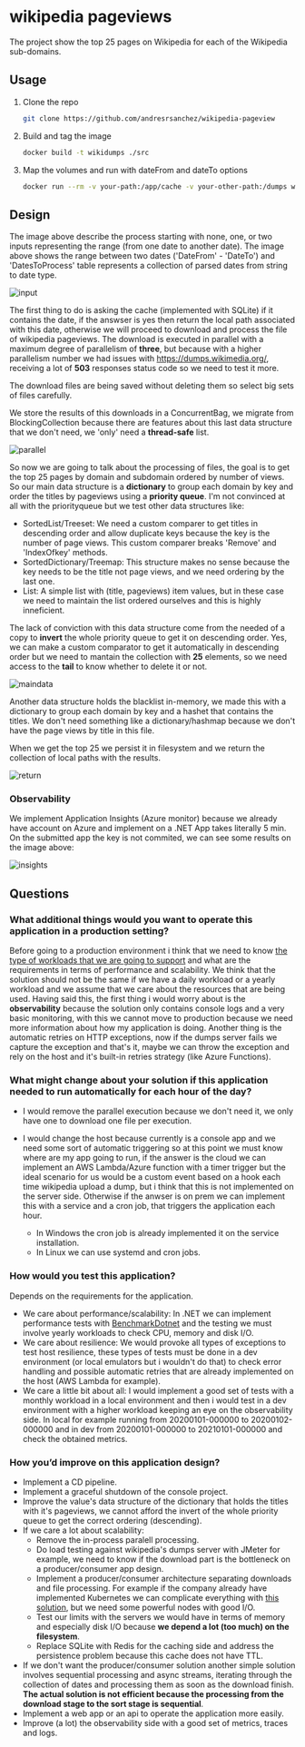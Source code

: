 # wikipedia pageviews

The project show the top 25 pages on Wikipedia for each of the Wikipedia sub-domains.
## Usage
1. Clone the repo
   ```sh
   git clone https://github.com/andresrsanchez/wikipedia-pageview
   ```
2. Build and tag the image
   ```sh
   docker build -t wikidumps ./src
   ```
3. Map the volumes and run with dateFrom and dateTo options
   ```sh
   docker run --rm -v your-path:/app/cache -v your-other-path:/dumps wikidumps -df 20200101-000000 -dt 20200101-010000
   ```
## Design
The image above describe the process starting with none, one, or two inputs representing the range (from one date to another date). The image above shows the range between two dates ('DateFrom' - 'DateTo') and 'DatesToProcess' table represents a collection of parsed dates from string to date type.

![input](https://github.com/andresrsanchez/wikipedia-pageview/blob/main/images/input.PNG?raw=true)

The first thing to do is asking the cache (implemented with SQLite) if it contains the date, if the answser is yes then return the local path associated with this date, otherwise we will proceed to download and process the file of wikipedia pageviews. The download is executed in parallel with a maximum degree of parallelism of **three**, but because with a higher parallelism number we had issues with https://dumps.wikimedia.org/, receiving a lot of **503** responses status code so we need to test it more.

The download files are being saved without deleting them so select big sets of files carefully.

We store the results of this downloads in a ConcurrentBag, we migrate from BlockingCollection because there are features about this last data structure that we don't need, we 'only' need a **thread-safe** list.

![parallel](https://github.com/andresrsanchez/wikipedia-pageview/blob/main/images/parallel.PNG?raw=true)

So now we are going to talk about the processing of files, the goal is to get the top 25 pages by domain and subdomain ordered by number of views. So our main data structure is a **dictionary** to group each domain by key and order the titles by pageviews using a **priority queue**. I'm not convinced at all with the priorityqueue but we test other data structures like:

- SortedList/Treeset: We need a custom comparer to get titles in descending order and allow duplicate keys because the key is the number of page views. This custom comparer breaks 'Remove' and 'IndexOfkey' methods.
- SortedDictionary/Treemap: This structure makes no sense because the key needs to be the title not page views, and we need ordering by the last one.
- List: A simple list with (title, pageviews) item values, but in these case we need to maintain the list ordered ourselves and this is highly inneficient.

The lack of conviction with this data structure come from the needed of a copy to **invert** the whole priority queue to get it on descending order. Yes, we can make a custom comparator to get it automatically in descending order but we need to mantain the collection with **25** elements, so we need access to the **tail** to know whether to delete it or not.

![maindata](https://github.com/andresrsanchez/wikipedia-pageview/blob/main/images/maindata.PNG?raw=true)

Another data structure holds the blacklist in-memory, we made this with a dictionary to group each domain by key and
a hashet that contains the titles. We don't need something like a dictionary/hashmap because we don't have the page views by title in this file.

When we get the top 25 we persist it in filesystem and we return the collection of local paths with the results.

![return](https://github.com/andresrsanchez/wikipedia-pageview/blob/main/images/return.PNG?raw=true)

### Observability
We implement Application Insights (Azure monitor) because we already have account on Azure and implement on a .NET App takes literally 5 min. On the submitted app the key is not commited, we can see some results on the image above:

![insights](https://github.com/andresrsanchez/wikipedia-pageview/blob/main/images/insights.PNG?raw=true)


## Questions
### What additional things would you want to operate this application in a production setting?

Before going to a production environment i think that we need to know <u>the type of workloads that we are going to support</u> and what are the requirements in terms of performance and scalability. We think that the solution should not be the same if we have a daily workload or a yearly workload and we assume that we care about the resources that are being used.
Having said this, the first thing i would worry about is the **observability** because the solution only contains console logs and a very basic monitoring, with this we cannot move to production because we need more information about how my application is doing.
Another thing is the automatic retries on HTTP exceptions, now if the dumps server fails we capture the exception and that's it, maybe we can throw the exception and rely on the host and it's built-in retries strategy (like Azure Functions).

### What might change about your solution if this application needed to run automatically for each hour of the day?

- I would remove the parallel execution because we don't need it, we only have one to download one file per execution. 
- I would change the host because currently is a console app and we need some sort of automatic triggering so at this point we must know where are my app going to run, if the answer is the cloud we can implement an AWS Lambda/Azure function with a timer trigger but the ideal scenario for us would be a custom event based on a hook each time wikipedia upload a dump, but i think that this is not implemented on the server side. Otherwise if the anwser is on prem we can implement this with a service and a cron job, that triggers the application each hour.

    - In Windows the cron job is already implemented it on the service installation.
    - In Linux we can use systemd and cron jobs.

### How would you test this application?

Depends on the requirements for the application.

- We care about performance/scalability: In .NET we can implement performance tests with [BenchmarkDotnet](https://github.com/dotnet/BenchmarkDotNet) and the testing we must involve yearly workloads to check CPU, memory and disk I/O.
- We care about resilience: We would provoke all types of exceptions to test host resilience, these types of tests must be done in a dev environment (or local emulators but i wouldn't do that) to check error handling and possible automatic retries that are already implemented on the host (AWS Lambda for example).
- We care a little bit about all: I would implement a good set of tests with a monthly workload in a local environment and then i would test in a dev environment with a higher workload keeping an eye on the observability side. In local for example running from 20200101-000000 to 20200102-000000 and in dev from 20200101-000000 to 20210101-000000 and check the obtained metrics.

### How you’d improve on this application design?
- Implement a CD pipeline.
- Implement a graceful shutdown of the console project.
- Improve the value's data structure of the dictionary that holds the titles with it's pageviews, we cannot afford the invert of the whole priority queue to get the correct ordering (descending).
- If we care a lot about scalability: 
    - Remove the in-process paralell processing.
    - Do load testing against wikipedia's dumps server with JMeter for example, we need to know if the download part is the bottleneck on a producer/consumer app design.
    - Implement a producer/consumer architecture separating downloads and file processing. For example if the company already have implemented Kubernetes we can complicate everything with [this solution](https://kubernetes.io/docs/tasks/job/fine-parallel-processing-work-queue/), but we need some powerful nodes with good I/O.
    - Test our limits with the servers we would have in terms of memory and especially disk I/O because **we depend a lot (too much) on the filesystem**.
    - Replace SQLite with Redis for the caching side and address the persistence problem because this cache does not have TTL.
- If we don't want the producer/consumer solution another simple solution involves sequential processing and async streams, iterating through the collection of dates and processing them as soon as the download finish. **The actual solution is not efficient because the processing from the download stage to the sort stage is sequential**. 
- Implement a web app or an api to operate the application more easily.
- Improve (a lot) the observability side with a good set of metrics, traces and logs.






